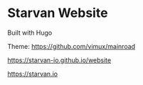 # Starvan Website

Built with Hugo

Theme: https://github.com/vimux/mainroad

https://starvan-io.github.io/website

https://starvan.io
